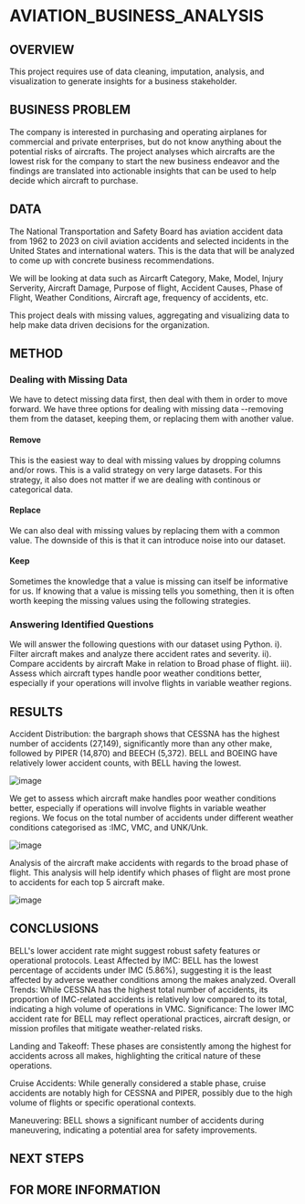 # AVIATION_BUSINESS_ANALYSIS
## OVERVIEW
This project requires use of data cleaning, imputation, analysis, and visualization to generate insights for a business stakeholder. 
## BUSINESS PROBLEM
The company is interested in purchasing and operating airplanes for commercial and private enterprises, but do not know anything about the potential risks of aircrafts. The project analyses which aircrafts are the lowest risk for the company to start the new business endeavor and the findings are translated into actionable insights that can be used to help decide which aircraft to purchase.
## DATA
The National Transportation and Safety Board has aviation accident data from 1962 to 2023 on civil aviation accidents and selected incidents in the United States and international waters. This is the data that will be analyzed to come up with concrete business recommendations.

We will be looking at data such as Aircarft Category, Make, Model, Injury Serverity, Aircraft Damage, Purpose of flight, Accident Causes, Phase of Flight, Weather Conditions, Aircraft age, frequency of accidents, etc.

This project deals with missing values, aggregating and visualizing data to help make data driven decisions for the organization.
## METHOD
### Dealing with Missing Data
We have to detect missing data first, then deal with them in order to move forward. We have three options for dealing with missing data --removing them from the dataset, keeping them, or replacing them with another value.
#### Remove
This is the easiest way to deal with missing values by dropping columns and/or rows. This is a valid strategy on very large datasets. 
For this strategy, it also does not matter if we are dealing with continous or categorical data.
#### Replace
We can also deal with missing values by replacing them with a common value. The downside of this is that it can introduce noise into our dataset.
#### Keep
Sometimes the knowledge that a value is missing can itself be informative for us. If knowing that a value is missing tells you something, then it is often worth keeping the missing values using the following strategies.

### Answering Identified Questions
We will answer the following questions with our dataset using Python.
    i). Filter aircraft makes and analyze there accident rates and severity.
    ii). Compare accidents by aircraft Make in relation to Broad phase of flight.
    iii). Assess which aircraft types handle poor weather conditions better, especially if your operations will involve flights in variable weather regions.
    
## RESULTS
Accident Distribution: the bargraph shows that CESSNA has the highest number of accidents (27,149), significantly more than any other make, followed by PIPER (14,870) and BEECH (5,372). BELL and BOEING have relatively lower accident counts, with BELL having the lowest.

![image](https://github.com/user-attachments/assets/35393033-9012-42c7-a096-03c8bdfa8092)

We get to assess which aircraft make handles poor weather conditions better, especially if operations will involve flights in variable weather regions. We focus on the total number of accidents under different weather conditions categorised as :IMC, VMC, and UNK/Unk. 

![image](https://github.com/user-attachments/assets/893b8669-62ce-43f0-a30f-28a2639e09d6)

Analysis of the aircraft make accidents with regards to the broad phase of flight. This analysis will help identify which phases of flight are most prone to accidents for each top 5 aircraft make.

![image](https://github.com/user-attachments/assets/7fa623bd-412f-4431-9206-d8cfbc0d0277)

## CONCLUSIONS
BELL's lower accident rate might suggest robust safety features or operational protocols. 
Least Affected by IMC: BELL has the lowest percentage of accidents under IMC (5.86%), suggesting it is the least affected by adverse weather conditions among the makes analyzed.
Overall Trends: While CESSNA has the highest total number of accidents, its proportion of IMC-related accidents is relatively low compared to its total, indicating a high volume of operations in VMC.
Significance: The lower IMC accident rate for BELL may reflect operational practices, aircraft design, or mission profiles that mitigate weather-related risks.

Landing and Takeoff: These phases are consistently among the highest for accidents across all makes, highlighting the critical nature of these operations.

Cruise Accidents: While generally considered a stable phase, cruise accidents are notably high for CESSNA and PIPER, possibly due to the high volume of flights or specific operational contexts.

Maneuvering: BELL shows a significant number of accidents during maneuvering, indicating a potential area for safety improvements.
## NEXT STEPS

## FOR MORE INFORMATION

